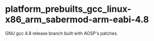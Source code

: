 # platform_prebuilts_gcc_linux-x86_arm_sabermod-arm-eabi-4.8
GNU gcc 4.8 release branch built with AOSP's patches.
